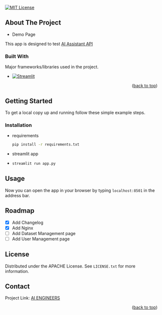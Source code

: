 [//]: # (# Project: streamlit app)
[//]: # (# File: readme.md)
[//]: # (# Created Date: 2023-05-28 11:00:00 pm)

[![MIT License][license-shield]][license-url]


<!-- ABOUT THE PROJECT -->
## About The Project

* Demo Page

This app is designed to test [AI Assistant API](https://github.com/CyberMaryVer/ai_assistant)




### Built With

Major frameworks/libraries used in the project. 

* [![Streamlit][Streamlit]][Streamlit-url]

<p align="right">(<a href="#readme-top">back to top</a>)</p>



<!-- GETTING STARTED -->
## Getting Started

To get a local copy up and running follow these simple example steps.

### Installation

* requirements
  ```sh
  pip install -r requirements.txt
  ```
* streamlit app
* ```sh
  streamlit run app.py
  ```

<!-- USAGE EXAMPLES -->
## Usage

Now you can open the app in your browser by typing `localhost:8501` in the address bar.


<!-- ROADMAP -->
## Roadmap

- [x] Add Changelog
- [x] Add Nginx
- [ ] Add Dataset Management page
- [ ] Add User Management page

<!-- LICENSE -->
## License

Distributed under the APACHE License. See `LICENSE.txt` for more information.




<!-- CONTACT -->
## Contact

Project Link: [AI ENGINEERS](http://178.170.196.101:8080/)

<p align="right">(<a href="#readme-top">back to top</a>)</p>

<!-- MARKDOWN LINKS & IMAGES -->
<!-- https://www.markdownguide.org/basic-syntax/#reference-style-links -->
[license-shield]: https://img.shields.io/badge/License-APACHE-yellow.svg?style=for-the-badge
[license-url]: https://github.com/CyberMaryVer/streamlit_app/blob/main/LICENSE.txt
[product-logo]: images/logo.jfif
[product-screenshot]: images/screenshot.png
[product-screenshot2]: images/screenshot-3.png
[Streamlit]: https://img.shields.io/badge/Streamlit-1.21-red?style=for-the-badge&logo=streamlit&logoColor=white
[Streamlit-url]: https://streamlit.io/
[Plotly]: https://img.shields.io/badge/Plotly-5.8-red?style=for-the-badge&logo=plotly&logoColor=white
[Plotly-url]: https://plotly.com/javascript/
[Ffmpeg]: https://img.shields.io/badge/FFMPEG-4.4-FF0000?style=for-the-badge&logo=ffmpeg&logoColor=white
[Ffmpeg-url]: https://ffmpeg.org/
[Mediapipe]: https://img.shields.io/badge/Mediapipe-0.8-00FF00?style=for-the-badge&logo=mediapipe&logoColor=white
[Mediapipe-url]: https://google.github.io/mediapipe/